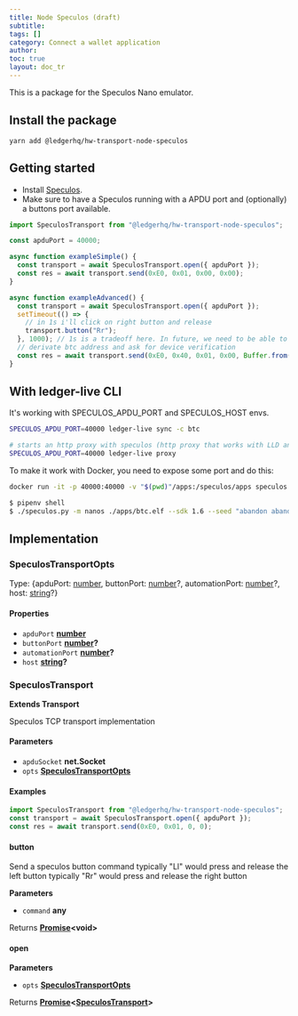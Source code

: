 ```yaml
---
title: Node Speculos (draft)
subtitle:
tags: []
category: Connect a wallet application
author:
toc: true
layout: doc_tr
---
```




This is a package for the Speculos Nano emulator.

## Install the package

`yarn add @ledgerhq/hw-transport-node-speculos`

## Getting started

-   Install [Speculos](../../speculos/introduction).
-   Make sure to have a Speculos running with a APDU port and (optionally) a buttons port available.

```js
import SpeculosTransport from "@ledgerhq/hw-transport-node-speculos";

const apduPort = 40000;

async function exampleSimple() {
  const transport = await SpeculosTransport.open({ apduPort });
  const res = await transport.send(0xE0, 0x01, 0x00, 0x00);
}

async function exampleAdvanced() {
  const transport = await SpeculosTransport.open({ apduPort });
  setTimeout(() => {
    // in 1s i'll click on right button and release
    transport.button("Rr");
  }, 1000); // 1s is a tradeoff here. In future, we need to be able to "await & expect a text" but that will need a feature from speculos to notify us when text changes.
  // derivate btc address and ask for device verification
  const res = await transport.send(0xE0, 0x40, 0x01, 0x00, Buffer.from("058000002c8000000080000000000000000000000f"));
}
```

## With ledger-live CLI

It's working with SPECULOS_APDU_PORT and SPECULOS_HOST envs.

```sh
SPECULOS_APDU_PORT=40000 ledger-live sync -c btc

# starts an http proxy with speculos (http proxy that works with LLD and LLM)
SPECULOS_APDU_PORT=40000 ledger-live proxy
```

To make it work with Docker, you need to expose some port and do this:

```sh
docker run -it -p 40000:40000 -v "$(pwd)"/apps:/speculos/apps speculos /bin/bash

$ pipenv shell
$ ./speculos.py -m nanos ./apps/btc.elf --sdk 1.6 --seed "abandon abandon abandon abandon abandon abandon abandon abandon abandon abandon abandon about" --display headless --apdu-port 40000
```

## Implementation

### SpeculosTransportOpts

Type: {apduPort: [number](https://developer.mozilla.org/docs/Web/JavaScript/Reference/Global_Objects/Number), buttonPort: [number](https://developer.mozilla.org/docs/Web/JavaScript/Reference/Global_Objects/Number)?, automationPort: [number](https://developer.mozilla.org/docs/Web/JavaScript/Reference/Global_Objects/Number)?, host: [string](https://developer.mozilla.org/docs/Web/JavaScript/Reference/Global_Objects/String)?}

#### Properties

-   `apduPort` **[number](https://developer.mozilla.org/docs/Web/JavaScript/Reference/Global_Objects/Number)**
-   `buttonPort` **[number](https://developer.mozilla.org/docs/Web/JavaScript/Reference/Global_Objects/Number)?**
-   `automationPort` **[number](https://developer.mozilla.org/docs/Web/JavaScript/Reference/Global_Objects/Number)?**
-   `host` **[string](https://developer.mozilla.org/docs/Web/JavaScript/Reference/Global_Objects/String)?**

### SpeculosTransport

**Extends Transport**

Speculos TCP transport implementation

#### Parameters

-   `apduSocket` **net.Socket**
-   `opts` **[SpeculosTransportOpts](#speculostransportopts)**

#### Examples

```javascript
import SpeculosTransport from "@ledgerhq/hw-transport-node-speculos";
const transport = await SpeculosTransport.open({ apduPort });
const res = await transport.send(0xE0, 0x01, 0, 0);
```

#### button

Send a speculos button command
typically "Ll" would press and release the left button
typically "Rr" would press and release the right button

**Parameters**

-   `command` **any**

Returns **[Promise](https://developer.mozilla.org/docs/Web/JavaScript/Reference/Global_Objects/Promise)&lt;void>**

#### open

**Parameters**

-   `opts` **[SpeculosTransportOpts](#speculostransportopts)**

Returns **[Promise](https://developer.mozilla.org/docs/Web/JavaScript/Reference/Global_Objects/Promise)&lt;[SpeculosTransport](#speculostransport)>**
